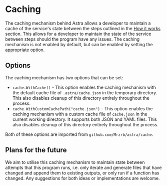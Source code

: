 # Caching

The caching mechanism behind Astra allows a developer to maintain a cache of the service's state between the steps outlined in the [How it works](https://www.github.com/LS6-Events/docs/how-it-works.md) section. This allows for a developer to maintain the state of the service between steps should the program have any issues. The caching mechanism is not enabled by default, but can be enabled by setting the appropriate option.

## Options

The caching mechanism has two options that can be set:
* `cache.WithCache()` - This option enables the caching mechanism with the default cache file of `.astra/cache.json` in the temporary directory. This also disables cleanup of this directory entirely throughout the process.
* `cache.WithCustomCachePath("cache.json")` - This option enables the caching mechanism with a custom cache file of `cache.json` in the current working directory. It supports both JSON and YAML files. This also disables cleanup of this directory entirely throughout the process.

Both of these options are imported from `github.com/Mrzrb/astra/cache`.

## Plans for the future
We aim to utilise this caching mechanism to maintain state between attempts that this program runs, i.e. only iterate and generate files that have changed and append them to existing outputs, or only run if a function has changed. Any suggestions for both ideas or implementations are welcome.